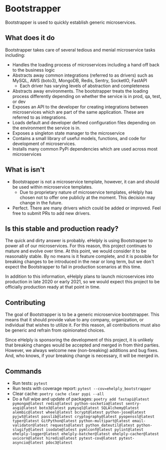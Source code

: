 # Bootstrapper
Bootstrapper is used to quickly establish generic microservices.

## What does it do

Bootstrapper takes care of several tedious and menial microservice tasks including:
* Handles the loading process of microservices including a hand off back to the business logic
* Abstracts away common integrations (referred to as drivers) such as MySQL, AWS (boto3), MongoDB, Redis, Sentry, SocketIO, FastAPI
    * Each driver has varying levels of abstraction and completeness
* Abstracts away environments. The bootstrapper treats the loading process differently depending on whether the service is in prod, qa, test, or dev
* Exposes an API to the developer for creating integrations between microservices which are part of the same application. These are referred to as integrations.
* Loads default and developer defined configuration files depending on the environment the service is in.
* Exposes a singleton state manager to the microservice
* Contains a small library of useful models, functions, and code for development of microservices.
* Installs many common PyPi dependencies which are used across most microservices

## What is isn't
* Bootstrapper is not a microservice template, however, it can and should be used within microservice templates.
    * Due to proprietary nature of microservice templates, eHelply has chosen not to offer one publicly at the moment. This decision may change in the future.
* Perfect. There are many drivers which could be added or improved. Feel free to submit PRs to add new drivers.

## Is this stable and production ready?
The quick and dirty answer is probably. eHelply is using Bootstrapper to power all of our microservices. For this reason, this project continues to mature and evolve over time. At this point, we would consider it to be reasonably stable. By no means is it feature complete, and it is possible for breaking changes to be introduced in the near or long term, but we don't expect the Bootstrapper to fail in production scenarios at this time.

In addition to this information, eHelply plans to launch microservices into production in late 2020 or early 2021, so we would expect this project to be officially production ready at that point in time.

## Contributing
The goal of Bootstrapper is to be a generic microservice bootstrapper. This means that it should provide value to any company, organization, or individual that wishes to utilize it. For this reason, all contributions must also be generic and refrain from opinionated choices.

Since eHelply is sponsoring the development of this project, it is unlikely that breaking changes would be accepted and merged in from third parties. However, we always welcome new (non-breaking) additions and bug fixes. And, who knows, if your breaking change is necessary, it will be merged in.

## Commands
* Run tests: `pytest`
* Run tests with coverage report: `pytest --cov=ehelply_bootstrapper`
* Clear cache: `poetry cache clear pypi --all`
* Do a full wipe and update of packages: `poetry add fastapi@latest pymongo@latest redis@latest python-socketio@latest sentry-asgi@latest boto3@latest pymysql@latest SQLAlchemy@latest alembic@latest wheel@latest bcrypt@latest python-jose@latest pyjwt@latest passlib@latest cryptography@latest pyopenssl@latest typer@latest GitPython@latest python-multipart@latest email-validator@latest requests@latest python_dateutil@latest python-slugify@latest isodate@latest pymlconf@latest pylint@latest ehelply-logger@latest ehelply-batcher@latest ehelply-cacher@latest uvicorn@latest hiredis@latest pytest-cov@latest pytest-asyncio@latest pdoc3@latest`